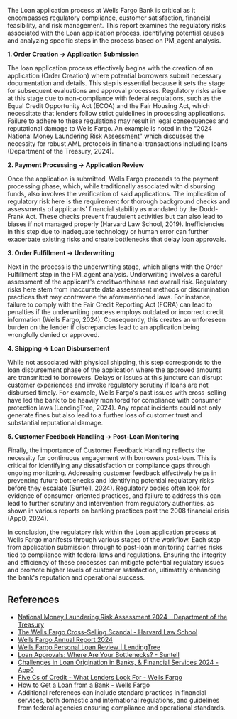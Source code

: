 The Loan application process at Wells Fargo Bank is critical as it encompasses regulatory compliance, customer satisfaction, financial feasibility, and risk management. This report examines the regulatory risks associated with the Loan application process, identifying potential causes and analyzing specific steps in the process based on PM_agent analysis.

**1. Order Creation -> Application Submission**

The loan application process effectively begins with the creation of an application (Order Creation) where potential borrowers submit necessary documentation and details. This step is essential because it sets the stage for subsequent evaluations and approval processes. Regulatory risks arise at this stage due to non-compliance with federal regulations, such as the Equal Credit Opportunity Act (ECOA) and the Fair Housing Act, which necessitate that lenders follow strict guidelines in processing applications. Failure to adhere to these regulations may result in legal consequences and reputational damage to Wells Fargo. An example is noted in the "2024 National Money Laundering Risk Assessment" which discusses the necessity for robust AML protocols in financial transactions including loans (Department of the Treasury, 2024). 

**2. Payment Processing -> Application Review**

Once the application is submitted, Wells Fargo proceeds to the payment processing phase, which, while traditionally associated with disbursing funds, also involves the verification of said applications. The implication of regulatory risk here is the requirement for thorough background checks and assessments of applicants' financial stability as mandated by the Dodd-Frank Act. These checks prevent fraudulent activities but can also lead to biases if not managed properly (Harvard Law School, 2019). Inefficiencies in this step due to inadequate technology or human error can further exacerbate existing risks and create bottlenecks that delay loan approvals.

**3. Order Fulfillment -> Underwriting**

Next in the process is the underwriting stage, which aligns with the Order Fulfillment step in the PM_agent analysis. Underwriting involves a careful assessment of the applicant's creditworthiness and overall risk. Regulatory risks here stem from inaccurate data assessment methods or discrimination practices that may contravene the aforementioned laws. For instance, failure to comply with the Fair Credit Reporting Act (FCRA) can lead to penalties if the underwriting process employs outdated or incorrect credit information (Wells Fargo, 2024). Consequently, this creates an unforeseen burden on the lender if discrepancies lead to an application being wrongfully denied or approved.

**4. Shipping -> Loan Disbursement**

While not associated with physical shipping, this step corresponds to the loan disbursement phase of the application where the approved amounts are transmitted to borrowers. Delays or issues at this juncture can disrupt customer experiences and invoke regulatory scrutiny if loans are not disbursed timely. For example, Wells Fargo's past issues with cross-selling have led the bank to be heavily monitored for compliance with consumer protection laws (LendingTree, 2024). Any repeat incidents could not only generate fines but also lead to a further loss of customer trust and substantial reputational damage.

**5. Customer Feedback Handling -> Post-Loan Monitoring**

Finally, the importance of Customer Feedback Handling reflects the necessity for continuous engagement with borrowers post-loan. This is critical for identifying any dissatisfaction or compliance gaps through ongoing monitoring. Addressing customer feedback effectively helps in preventing future bottlenecks and identifying potential regulatory risks before they escalate (Suntell, 2024). Regulatory bodies often look for evidence of consumer-oriented practices, and failure to address this can lead to further scrutiny and intervention from regulatory authorities, as shown in various reports on banking practices post the 2008 financial crisis (App0, 2024).

In conclusion, the regulatory risk within the Loan application process at Wells Fargo manifests through various stages of the workflow. Each step from application submission through to post-loan monitoring carries risks tied to compliance with federal laws and regulations. Ensuring the integrity and efficiency of these processes can mitigate potential regulatory issues and promote higher levels of customer satisfaction, ultimately enhancing the bank's reputation and operational success.

## References
- [National Money Laundering Risk Assessment 2024 - Department of the Treasury](https://home.treasury.gov/system/files/136/2024-National-Money-Laundering-Risk-Assessment.pdf)
- [The Wells Fargo Cross-Selling Scandal - Harvard Law School](https://corpgov.law.harvard.edu/2019/02/06/the-wells-fargo-cross-selling-scandal-2/)
- [Wells Fargo Annual Report 2024](https://www.wellsfargo.com/assets/pdf/about/investor-relations/annual-reports/2024-annual-report.pdf)
- [Wells Fargo Personal Loan Review | LendingTree](https://www.lendingtree.com/personal/reviews/wells-fargo/)
- [Loan Approvals: Where Are Your Bottlenecks? - Suntell](https://www.suntell.com/blog/loan-approvals-where-are-your-bottlenecks/)
- [Challenges in Loan Origination in Banks, & Financial Services 2024 - App0](https://www.app0.io/blog/challenges-in-loan-origination)
- [Five Cs of Credit - What Lenders Look For - Wells Fargo](https://www.wellsfargo.com/financial-education/credit-management/five-c/)
- [How to Get a Loan from a Bank - Wells Fargo](https://www.wellsfargo.com/goals-credit/smarter-credit/credit-101/getting-a-loan/)
- Additional references can include standard practices in financial services, both domestic and international regulations, and guidelines from federal agencies ensuring compliance and operational standards.